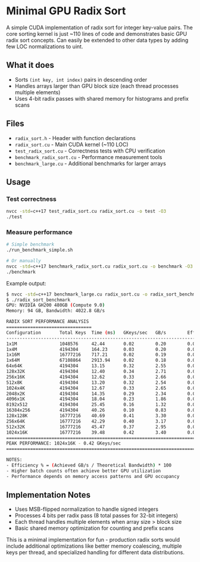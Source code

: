 # Minimal GPU Radix Sort

A simple CUDA implementation of radix sort for integer key-value pairs. The core sorting kernel is just ~110 lines of code and demonstrates basic GPU radix sort concepts. Can easily be extended to other data types by adding few LOC normalizations to uint.

## What it does

- Sorts `(int key, int index)` pairs in descending order
- Handles arrays larger than GPU block size (each thread processes multiple elements)
- Uses 4-bit radix passes with shared memory for histograms and prefix scans

## Files

- `radix_sort.h` - Header with function declarations
- `radix_sort.cu` - Main CUDA kernel (~110 LOC)
- `test_radix_sort.cu` - Correctness tests with CPU verification
- `benchmark_radix_sort.cu` - Performance measurement tools
- `benchmark_large.cu` - Additional benchmarks for larger arrays

## Usage

### Test correctness
```bash
nvcc -std=c++17 test_radix_sort.cu radix_sort.cu -o test -O3
./test
```

### Measure performance
```bash
# Simple benchmark
./run_benchmark_simple.sh

# Or manually
nvcc -std=c++17 benchmark_radix_sort.cu radix_sort.cu -o benchmark -O3
./benchmark
```

Example output:
```bash
$ nvcc -std=c++17 benchmark_large.cu radix_sort.cu -o radix_sort_benchmark -Xcompiler "-Wall -Wextra" -O3 -arch=sm_90 --use_fast_math
$ ./radix_sort_benchmark 
GPU: NVIDIA GH200 480GB (Compute 9.0)
Memory: 94 GB, Bandwidth: 4022.8 GB/s

RADIX SORT PERFORMANCE ANALYSIS
================================
Configuration       Total Keys  Time (ms)   GKeys/sec   GB/s        Efficiency %   
--------------------------------------------------------------------------------
1x1M                1048576     42.44       0.02        0.20        0.00           
1x4M                4194304     164.23      0.03        0.20        0.01           
1x16M               16777216    717.21      0.02        0.19        0.00           
1x64M               67108864    2913.94     0.02        0.18        0.00           
64x64K              4194304     13.15       0.32        2.55        0.06           
128x32K             4194304     12.40       0.34        2.71        0.07           
256x16K             4194304     12.62       0.33        2.66        0.07           
512x8K              4194304     13.20       0.32        2.54        0.06           
1024x4K             4194304     12.67       0.33        2.65        0.07           
2048x2K             4194304     14.35       0.29        2.34        0.06           
4096x1K             4194304     18.04       0.23        1.86        0.05           
8192x512            4194304     25.45       0.16        1.32        0.03           
16384x256           4194304     40.26       0.10        0.83        0.02           
128x128K            16777216    40.69       0.41        3.30        0.08           
256x64K             16777216    42.29       0.40        3.17        0.08           
512x32K             16777216    45.47       0.37        2.95        0.07           
1024x16K            16777216    39.48       0.42        3.40        0.08           
================================================================================
PEAK PERFORMANCE: 1024x16K - 0.42 GKeys/sec
================================================================================

NOTES:
- Efficiency % = (Achieved GB/s / Theoretical Bandwidth) * 100
- Higher batch counts often achieve better GPU utilization
- Performance depends on memory access patterns and GPU occupancy
```

## Implementation Notes

- Uses MSB-flipped normalization to handle signed integers
- Processes 4 bits per radix pass (8 total passes for 32-bit integers)
- Each thread handles multiple elements when array size > block size
- Basic shared memory optimization for counting and prefix scans

This is a minimal implementation for fun - production radix sorts would include additional optimizations like better memory coalescing, multiple keys per thread, and specialized handling for different data distributions. 